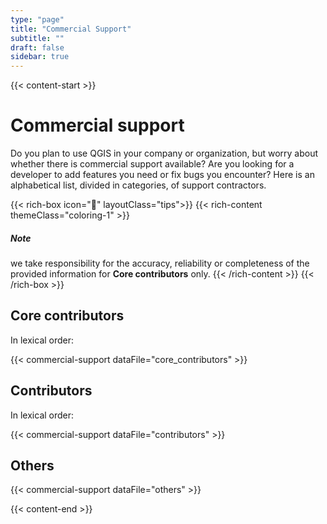 ```yaml
---
type: "page"
title: "Commercial Support"
subtitle: ""
draft: false
sidebar: true
---
```


{{< content-start  >}}

# Commercial support

Do you plan to use QGIS in your company or organization, but worry about whether there is commercial support available? Are you looking for a developer to add features you need or fix bugs you encounter? Here is an alphabetical list, divided in categories, of support contractors.

{{< rich-box icon="🦸" layoutClass="tips">}}
{{< rich-content themeClass="coloring-1" >}}
##### Note
we take responsibility for the accuracy, reliability or completeness of the provided information for **Core contributors** only.
{{< /rich-content >}}
{{< /rich-box >}}


## Core contributors

In lexical order:

{{< commercial-support dataFile="core_contributors" >}}

## Contributors

In lexical order:

{{< commercial-support dataFile="contributors" >}}

## Others

{{< commercial-support dataFile="others" >}}

{{< content-end >}}
